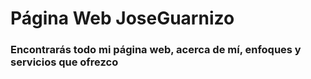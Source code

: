# Página Web JoseGuarnizo
### Encontrarás todo mi página web, acerca de mí, enfoques y servicios que ofrezco
